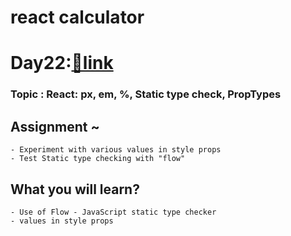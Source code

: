 # react calculator 
# Day22:[🔗link](https://devs-nest.github.io/frontend-assignments/Day23)

### Topic : React: px, em, %, Static type check, PropTypes

## Assignment ~
    - Experiment with various values in style props
    - Test Static type checking with "flow"
## What you will learn?
    - Use of Flow - JavaScript static type checker
    - values in style props